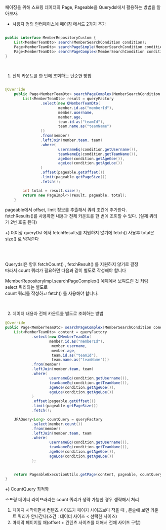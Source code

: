 페이징을 위해 스프링 데이터의 Page, Pageable을 Querydsl에서 활용하는 방법을 알아보자.

* 사용자 정의 인터페이스에 페이징 메서드 2가지 추가

```java

public interface MemberRepositoryCustom {
    List<MemberTeamDto> search(MemberSearchCondition condition);
    Page<MemberTeamDto> searchPageSimple(MemberSearchCondition condition, Pageable pageable);
    Page<MemberTeamDto> searchPageComplex(MemberSearchCondition condition, Pageable pageable);
}

```

<br/>

1. 전체 카운트를 한 번에 조회하는 단순한 방법

```java

@Override
    public Page<MemberTeamDto> searchPageComplex(MemberSearchCondition condition, Pageable pageable) {
        List<MemberTeamDto> result = queryFactory
                .select(new QMemberTeamDto(
                        member.id.as("memberId"),
                        member.username,
                        member.age,
                        team.id.as("teamId"),
                        team.name.as("teamName")
                ))
                .from(member)
                .leftJoin(member.team, team)
                .where(
                        usernameEq(condition.getUsername()),
                        teamNameEq(condition.getTeamName()),
                        ageGoe(condition.getAgeGoe()),
                        ageLoe(condition.getAgeLoe())
                )
                .offset(pageable.getOffset())
                .limit(pageable.getPageSize())
                .fetch();

        int total = result.size();
        return new PageImpl<>(result, pageable, total);
    }

```
pageable에서 offset, limit 정보를 추출해서 쿼리 조건에 추가한다.<br/>
fetchResults()를 사용하면 내용과 전체 카운트를 한 번에 조회할 수 있다. (실제 쿼리가 2번 호출 된다)

+) 더이상 queryDsl 에서 fetchResults를 지원하지 않기에 fetch() 사용후 total은 size() 로 넘겨준다

<br/><br/>

Querydsl은 향후 fetchCount() , fetchResult() 를 지원하지 않기로 결정 <br/>
따라서 count 쿼리가 필요하면 다음과 같이 별도로 작성해야 합니다

MemberRepositoryImpl.searchPageComplex() 예제에서 보여드린 것 처럼 select 쿼리와는 별도로<br/>
count 쿼리를 작성하고 fetch() 를 사용해야 합니다.

<br/>

2. 데이터 내용과 전체 카운트를 별도로 조회하는 방법

```java
@Override
public Page<MemberTeamDto> searchPageComplex(MemberSearchCondition condition, Pageable pageable) {
    List<MemberTeamDto> content = queryFactory
            .select(new QMemberTeamDto(
                    member.id.as("memberId"),
                     member.username,
                     member.age,
                     team.id.as("teamId"),
                     team.name.as("teamName")))
            .from(member)
            .leftJoin(member.team, team)
            .where(
                    usernameEq(condition.getUsername()),
                    teamNameEq(condition.getTeamName()),
                    ageGoe(condition.getAgeGoe()),
                    ageLoe(condition.getAgeLoe())
            )
            .offset(pageable.getOffset())
            .limit(pageable.getPageSize())
            .fetch();

    JPAQuery<Long> countQuery = queryFactory
            .select(member.count())
            .from(member)
            .leftJoin(member.team, team
            .where(
                    usernameEq(condition.getUsername()),
                    teamNameEq(condition.getTeamName()),
                    ageGoe(condition.getAgeGoe()),
                    ageLoe(condition.getAgeLoe())
            );
            

    return PageableExecutionUtils.getPage(content, pageable, countQuery::fetchOne); // 이 부분이 CountQuery 최적화
}

```

+) CountQuery 최적화

스프링 데이터 라이브러리는 count 쿼리가 생략 가능한 경우 생략해서 처리 <br/>
1. 페이지 시작이면서 컨텐츠 사이즈가 페이지 사이즈보다 작을 때 , 콘솔에 보면 카운트 쿼리가 안나간다(조건 : 데이터 사이즈 < 선택한 사이즈)<br/>
2. 마지막 페이지일 때(offset + 컨텐츠 사이즈를 더해서 전체 사이즈 구함) <br/>
